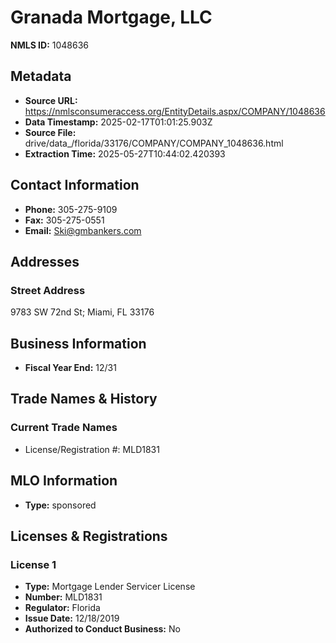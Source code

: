# Granada Mortgage, LLC

**NMLS ID:** 1048636

## Metadata
- **Source URL:** https://nmlsconsumeraccess.org/EntityDetails.aspx/COMPANY/1048636
- **Data Timestamp:** 2025-02-17T01:01:25.903Z
- **Source File:** drive/data_/florida/33176/COMPANY/COMPANY_1048636.html
- **Extraction Time:** 2025-05-27T10:44:02.420393

## Contact Information
- **Phone:** 305-275-9109
- **Fax:** 305-275-0551
- **Email:** Ski@gmbankers.com

## Addresses
### Street Address
9783 SW 72nd St; Miami, FL 33176

## Business Information
- **Fiscal Year End:** 12/31

## Trade Names & History
### Current Trade Names
- License/Registration #: MLD1831

## MLO Information
- **Type:** sponsored

## Licenses & Registrations

### License 1
- **Type:** Mortgage Lender Servicer License
- **Number:** MLD1831
- **Regulator:** Florida
- **Issue Date:** 12/18/2019
- **Authorized to Conduct Business:** No
